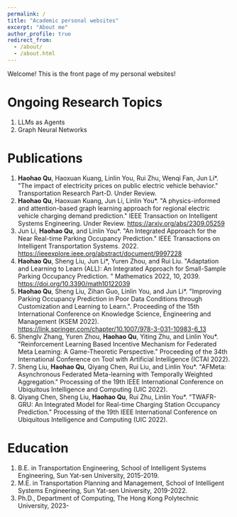 ```yaml
---
permalink: /
title: "Academic personal websites"
excerpt: "About me"
author_profile: true
redirect_from: 
  - /about/
  - /about.html
---
```


Welcome! This is the front page of my personal websites!

Ongoing Research Topics
======
1. LLMs as Agents
2. Graph Neural Networks

Publications
======
1. **Haohao Qu**, Haoxuan Kuang, Linlin You, Rui Zhu, Wenqi Fan, Jun Li*. "The impact of electricity prices on public electric vehicle behavior." Transportation Research Part-D. Under Review.
2. **Haohao Qu**, Haoxuan Kuang, Jun Li, Linlin You*. "A physics-informed and attention-based graph learning approach for regional electric vehicle charging demand prediction." IEEE Transaction on Intelligent Systems Engineering. Under Review. https://arxiv.org/abs/2309.05259
3. Jun Li, **Haohao Qu**, and Linlin You*. "An Integrated Approach for the Near Real-time Parking Occupancy Prediction." IEEE Transactions on Intelligent Transportation Systems. 2022. https://ieeexplore.ieee.org/abstract/document/9997228
4. **Haohao Qu**, Sheng Liu, Jun Li*, Yuren Zhou, and Rui Liu. "Adaptation and Learning to Learn (ALL): An Integrated Approach for Small-Sample Parking Occupancy Prediction. " Mathematics 2022, 10, 2039. https://doi.org/10.3390/math10122039
5. **Haohao Qu**, Sheng Liu, Zihan Guo, Linlin You, and Jun Li*. "Improving Parking Occupancy Prediction in Poor Data Conditions through Customization and Learning to Learn.".  Proceeding of the 15th International Conference on Knowledge Science, Engineering and Management (KSEM 2022). https://link.springer.com/chapter/10.1007/978-3-031-10983-6_13
6. Shenglv Zhang, Yuren Zhou, **Haohao Qu**, Yiting Zhu, and Linlin You*. "Reinforcement Learning Based Incentive Mechanism for Federated Meta Learning: A Game-Theoretic Perspective."  Proceeding of the 34th International Conference on Tool with Artificial Intelligence (ICTAI 2022). 
7. Sheng Liu, **Haohao Qu**, Qiyang Chen, Rui Liu, and Linlin You*. "AFMeta: Asynchronous Federated Meta-learning with Temporally Weighted Aggregation." Processing of the 19th IEEE International Conference on Ubiquitous Intelligence and Computing (UIC 2022).
8. Qiyang Chen, Sheng Liu, **Haohao Qu**, Rui Zhu, Linlin You*. "TWAFR-GRU: An Integrated Model for Real-time Charging Station Occupancy Prediction." Processing of the 19th IEEE International Conference on Ubiquitous Intelligence and Computing (UIC 2022).


Education
======
1. B.E. in Transportation Engineering, School of Intelligent Systems Engineering, Sun Yat-sen University, 2015-2019.
2. M.E. in Transportation Planning and Management, School of Intelligent Systems Engineering, Sun Yat-sen University, 2019-2022.
3. Ph.D., Department of Computing, The Hong Kong Polytechnic University, 2023-

